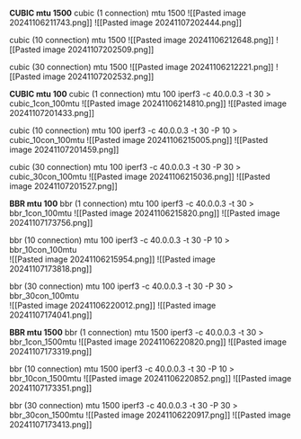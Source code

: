 __CUBIC mtu 1500__
cubic (1 connection) mtu 1500
![[Pasted image 20241106211743.png]]
![[Pasted image 20241107202444.png]]

cubic (10 connection) mtu 1500
![[Pasted image 20241106212648.png]]
![[Pasted image 20241107202509.png]]

cubic (30 connection) mtu 1500
![[Pasted image 20241106212221.png]]
![[Pasted image 20241107202532.png]]

__CUBIC mtu 100__
cubic (1 connection) mtu 100
iperf3 -c 40.0.0.3 -t 30 > cubic_1con_100mtu
![[Pasted image 20241106214810.png]]
![[Pasted image 20241107201433.png]]

cubic (10 connection) mtu 100
iperf3 -c 40.0.0.3 -t 30 -P 10 > cubic_10con_100mtu
![[Pasted image 20241106215005.png]]
![[Pasted image 20241107201459.png]]

cubic (30 connection) mtu 100
iperf3 -c 40.0.0.3 -t 30 -P 30 > cubic_30con_100mtu
![[Pasted image 20241106215036.png]]
![[Pasted image 20241107201527.png]]

__BBR mtu 100__
bbr (1 connection) mtu 100
iperf3 -c 40.0.0.3 -t 30 > bbr_1con_100mtu 
![[Pasted image 20241106215820.png]]
![[Pasted image 20241107173756.png]]

bbr (10 connection) mtu 100
iperf3 -c 40.0.0.3 -t 30 -P 10 > bbr_10con_100mtu  
![[Pasted image 20241106215954.png]]
![[Pasted image 20241107173818.png]]

bbr (30 connection) mtu 100
iperf3 -c 40.0.0.3 -t 30 -P 30 > bbr_30con_100mtu   
![[Pasted image 20241106220012.png]]
![[Pasted image 20241107174041.png]]

__BBR mtu 1500__
bbr (1 connection) mtu 1500
iperf3 -c 40.0.0.3 -t 30 > bbr_1con_1500mtu
![[Pasted image 20241106220820.png]]
![[Pasted image 20241107173319.png]]

bbr (10 connection) mtu 1500
iperf3 -c 40.0.0.3 -t 30 -P 10 > bbr_10con_1500mtu
![[Pasted image 20241106220852.png]]
![[Pasted image 20241107173351.png]]

bbr (30 connection) mtu 1500
iperf3 -c 40.0.0.3 -t 30 -P 30 > bbr_30con_1500mtu
![[Pasted image 20241106220917.png]]
![[Pasted image 20241107173413.png]]